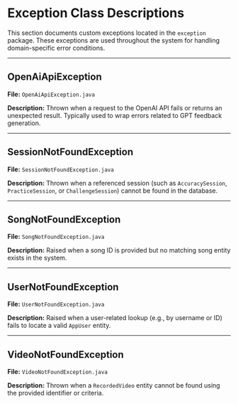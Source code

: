 # Exception Class Descriptions

This section documents custom exceptions located in the `exception` package. These exceptions are used throughout the system for handling domain-specific error conditions.

---

## OpenAiApiException

**File:** `OpenAiApiException.java`

**Description:**
Thrown when a request to the OpenAI API fails or returns an unexpected result. Typically used to wrap errors related to GPT feedback generation.

---

## SessionNotFoundException

**File:** `SessionNotFoundException.java`

**Description:**
Thrown when a referenced session (such as `AccuracySession`, `PracticeSession`, or `ChallengeSession`) cannot be found in the database.

---

## SongNotFoundException

**File:** `SongNotFoundException.java`

**Description:**
Raised when a song ID is provided but no matching song entity exists in the system.

---

## UserNotFoundException

**File:** `UserNotFoundException.java`

**Description:**
Raised when a user-related lookup (e.g., by username or ID) fails to locate a valid `AppUser` entity.

---

## VideoNotFoundException

**File:** `VideoNotFoundException.java`

**Description:**
Thrown when a `RecordedVideo` entity cannot be found using the provided identifier or criteria.
